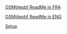 [OSMtilepbf ReadMe in FRA](http://195.15.228.159/public/siteFR1.html)

[OSMtilepbf ReadMe in ENG](http://195.15.228.159/public/siteEN1.html)

[Setup](https://github.com/michelco/OSMtilepbf/blob/main/setup.exe?raw=true)

